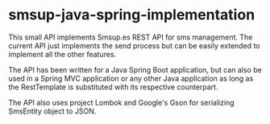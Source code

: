 # smsup-java-spring-implementation

This small API implements Smsup.es REST API for sms management. The current API just implements the send process but can be easily extended to implement all the other features.

The API has been written for a Java Spring Boot application, but can also be used in a Spring MVC application or any other Java application as long as the RestTemplate is substituted with its respective counterpart. 

The API also uses project Lombok and Google's Gson for serializing SmsEntity object to JSON.
